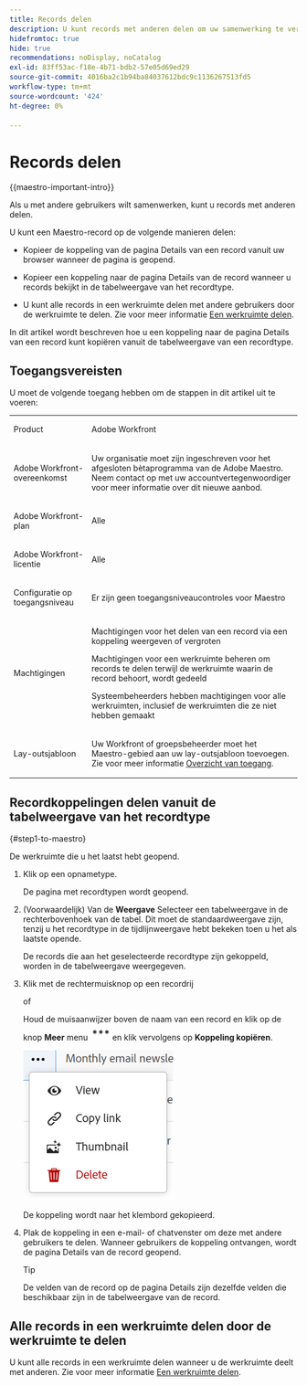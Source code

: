 ```yaml
---
title: Records delen
description: U kunt records met anderen delen om uw samenwerking te verbeteren.
hidefromtoc: true
hide: true
recommendations: noDisplay, noCatalog
exl-id: 83ff53ac-f18e-4b71-bdb2-57e05d69ed29
source-git-commit: 4016ba2c1b94ba84037612bdc9c1136267513fd5
workflow-type: tm+mt
source-wordcount: '424'
ht-degree: 0%

---
```


<!--update the metadata with real information when making this available in TOC and in the left nav-->
<!--should this move to the Access folder when we have sharing for ALL the objects???-->

# Records delen

{{maestro-important-intro}}

Als u met andere gebruikers wilt samenwerken, kunt u records met anderen delen.

U kunt een Maestro-record op de volgende manieren delen:

* Kopieer de koppeling van de pagina Details van een record vanuit uw browser wanneer de pagina is geopend.

* Kopieer een koppeling naar de pagina Details van de record wanneer u records bekijkt in de tabelweergave van het recordtype.

* U kunt alle records in een werkruimte delen met andere gebruikers door de werkruimte te delen. Zie voor meer informatie [Een werkruimte delen](/help/quicksilver/maestro/access/share-workspaces.md).

In dit artikel wordt beschreven hoe u een koppeling naar de pagina Details van een record kunt kopiëren vanuit de tabelweergave van een recordtype.

## Toegangsvereisten

U moet de volgende toegang hebben om de stappen in dit artikel uit te voeren:

<table style="table-layout:auto">
 <col>
 </col>
 <col>
 </col>
 <tbody>
    <tr>
<tr>
<td>
   <p> Product</p> </td>
   <td>
   <p> Adobe Workfront</p> </td>
  </tr>  
 <td role="rowheader"><p>Adobe Workfront-overeenkomst</p></td>
   <td>
<p>Uw organisatie moet zijn ingeschreven voor het afgesloten bètaprogramma van de Adobe Maestro. Neem contact op met uw accountvertegenwoordiger voor meer informatie over dit nieuwe aanbod. </p>
   </td>
  </tr>
  <tr>
   <td role="rowheader"><p>Adobe Workfront-plan</p></td>
   <td>
<p>Alle</p>
   </td>
  </tr>
  <tr>
   <td role="rowheader"><p>Adobe Workfront-licentie</p></td>
   <td>
   <p>Alle</p> 
  </td>
  </tr>

<tr>
   <td role="rowheader"><p>Configuratie op toegangsniveau</p></td>
   <td> <p>Er zijn geen toegangsniveaucontroles voor Maestro</p>  
</td>
  </tr>
<tr>
   <td role="rowheader"><p>Machtigingen</p></td>
   <td> <p>Machtigingen voor het delen van een record via een koppeling weergeven of vergroten </p>
   <p>Machtigingen voor een werkruimte beheren om records te delen terwijl de werkruimte waarin de record behoort, wordt gedeeld </p>
   <p>Systeembeheerders hebben machtigingen voor alle werkruimten, inclusief de werkruimten die ze niet hebben gemaakt</p>
</td>
  </tr>
<tr>
   <td role="rowheader"><p>Lay-outsjabloon</p></td>
   <td> <p>Uw Workfront of groepsbeheerder moet het Maestro-gebied aan uw lay-outsjabloon toevoegen. Zie voor meer informatie <a href="../access/access-overview.md">Overzicht van toegang</a>. </p>  
</td>
  </tr>

</tbody>
</table>






<!--Maybe enable this at GA - but Maestro is not supposed to have Access controls in the Workfront Access Level: 
>[!NOTE]
>
>If you don't have access, ask your Workfront administrator if they set additional restrictions in your access level. For information on how a Workfront administrator can change your access level, see [Create or modify custom access levels](../administration-and-setup/add-users/configure-and-grant-access/create-modify-access-levels.md). -->

<!-- Notes to add for the table: for the "Workfront plans" row: the above is only for closed beta; when going to GA - activate the following plans:    
<p>Current plan: Prime and Ultimate</p>
<p>Legacy plan: Enterprise</p>-->

<!-- Notes for the table: for the "Workfront access" row: <p>For more information, see <a href="../../administration-and-setup/add-users/access-levels-and-object-permissions/wf-licenses.md" class="MCXref xref">Adobe Workfront licenses overview</a>.</p>-->

## Recordkoppelingen delen vanuit de tabelweergave van het recordtype

{#step1-to-maestro}

De werkruimte die u het laatst hebt geopend.
1. Klik op een opnametype.

   De pagina met recordtypen wordt geopend.
1. (Voorwaardelijk) Van de **Weergave** Selecteer een tabelweergave in de rechterbovenhoek van de tabel. Dit moet de standaardweergave zijn, tenzij u het recordtype in de tijdlijnweergave hebt bekeken toen u het als laatste opende.

   De records die aan het geselecteerde recordtype zijn gekoppeld, worden in de tabelweergave weergegeven.
1. Klik met de rechtermuisknop op een recordrij

   of

   Houd de muisaanwijzer boven de naam van een record en klik op de knop **Meer** menu ![](assets/more-menu.png)en klik vervolgens op **Koppeling kopiëren**.

   ![](assets/contextual-menu-for-record-row.png)

   De koppeling wordt naar het klembord gekopieerd.

1. Plak de koppeling in een e-mail- of chatvenster om deze met andere gebruikers te delen. Wanneer gebruikers de koppeling ontvangen, wordt de pagina Details van de record geopend.

   >[!TIP]
   >
   >De velden van de record op de pagina Details zijn dezelfde velden die beschikbaar zijn in de tabelweergave van de record.


   <!--add there when it will be available: if they have access to this record-->

## Alle records in een werkruimte delen door de werkruimte te delen

U kunt alle records in een werkruimte delen wanneer u de werkruimte deelt met anderen. Zie voor meer informatie [Een werkruimte delen](/help/quicksilver/maestro/access/share-workspaces.md).
